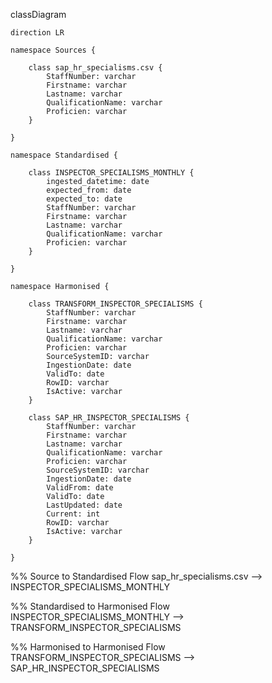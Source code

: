 classDiagram

    direction LR

    namespace Sources {

        class sap_hr_specialisms.csv {
            StaffNumber: varchar
            Firstname: varchar
            Lastname: varchar
            QualificationName: varchar
            Proficien: varchar
        }

    }
    
    namespace Standardised {

        class INSPECTOR_SPECIALISMS_MONTHLY {
            ingested_datetime: date
            expected_from: date
            expected_to: date
            StaffNumber: varchar
            Firstname: varchar
            Lastname: varchar
            QualificationName: varchar
            Proficien: varchar
        }

    }

    namespace Harmonised {

        class TRANSFORM_INSPECTOR_SPECIALISMS {
            StaffNumber: varchar
            Firstname: varchar
            Lastname: varchar
            QualificationName: varchar
            Proficien: varchar
            SourceSystemID: varchar
            IngestionDate: date
            ValidTo: date
            RowID: varchar
            IsActive: varchar
        }

        class SAP_HR_INSPECTOR_SPECIALISMS {
            StaffNumber: varchar
            Firstname: varchar
            Lastname: varchar
            QualificationName: varchar
            Proficien: varchar
            SourceSystemID: varchar
            IngestionDate: date
            ValidFrom: date
            ValidTo: date
            LastUpdated: date
            Current: int
            RowID: varchar
            IsActive: varchar
        }
    
    }

%% Source to Standardised Flow
sap_hr_specialisms.csv --> INSPECTOR_SPECIALISMS_MONTHLY

%% Standardised to Harmonised Flow
INSPECTOR_SPECIALISMS_MONTHLY --> TRANSFORM_INSPECTOR_SPECIALISMS

%% Harmonised to Harmonised Flow
TRANSFORM_INSPECTOR_SPECIALISMS --> SAP_HR_INSPECTOR_SPECIALISMS